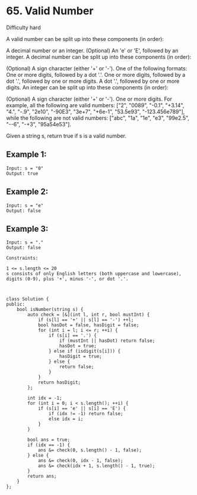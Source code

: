 # 65. Valid Number
Difficulty hard

A valid number can be split up into these components (in order):

A decimal number or an integer.
(Optional) An 'e' or 'E', followed by an integer.
A decimal number can be split up into these components (in order):

(Optional) A sign character (either '+' or '-').
One of the following formats:
One or more digits, followed by a dot '.'.
One or more digits, followed by a dot '.', followed by one or more digits.
A dot '.', followed by one or more digits.
An integer can be split up into these components (in order):

(Optional) A sign character (either '+' or '-').
One or more digits.
For example, all the following are valid numbers: ["2", "0089", "-0.1", "+3.14", "4.", "-.9", "2e10", "-90E3", "3e+7", "+6e-1", "53.5e93", "-123.456e789"], while the following are not valid numbers: ["abc", "1a", "1e", "e3", "99e2.5", "--6", "-+3", "95a54e53"].

Given a string s, return true if s is a valid number.


## Example 1:
```
Input: s = "0"
Output: true
```


## Example 2:
```
Input: s = "e"
Output: false
```


## Example 3:
```
Input: s = "."
Output: false
```


```
Constraints:

1 <= s.length <= 20
s consists of only English letters (both uppercase and lowercase), digits (0-9), plus '+', minus '-', or dot '.'.
```


#
```
class Solution {
public:
    bool isNumber(string s) {
        auto check = [&](int l, int r, bool mustInt) {
            if (s[l] == '+' || s[l] == '-') ++l;
            bool hasDot = false, hasDigit = false;
            for (int i = l; i <= r; ++i) {
                if (s[i] == '.') {
                    if (mustInt || hasDot) return false;
                    hasDot = true;
                } else if (isdigit(s[i])) {
                    hasDigit = true;
                } else {
                    return false;
                }
            }
            return hasDigit;
        };

        int idx = -1;
        for (int i = 0; i < s.length(); ++i) {
            if (s[i] == 'e' || s[i] == 'E') {
                if (idx != -1) return false;
                else idx = i;
            }
        }

        bool ans = true;
        if (idx == -1) {
            ans &= check(0, s.length() - 1, false);
        } else {
            ans &= check(0, idx - 1, false);
            ans &= check(idx + 1, s.length() - 1, true);
        }
        return ans;
    }
};
```